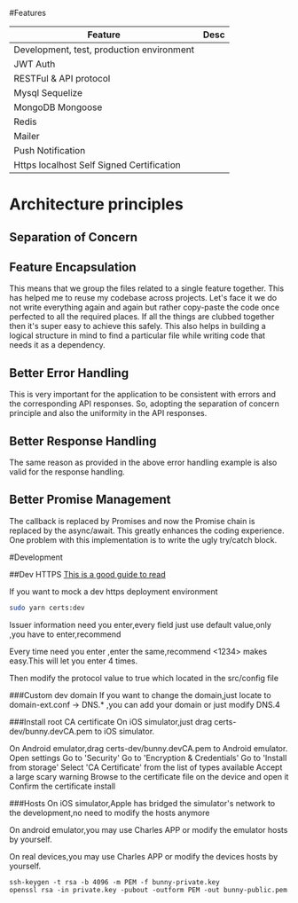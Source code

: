 #Features
<table>
<thead><tr><th>Feature</th><th>Desc</th></tr></thead>
<tbody>
<tr><td>Development, test, production environment</td><td></td></tr>
<tr><td>JWT Auth</td><td>  </td></tr>
<tr><td>RESTFul & API protocol</td><td></td></tr>
<tr><td>Mysql Sequelize</td><td></td></tr>
<tr><td>MongoDB Mongoose</td><td></td></tr>
<tr><td>Redis</td><td></td></tr>
<tr><td>Mailer</td><td></td></tr>
<tr><td>Push Notification</td><td></td></tr>
<tr><td>Https localhost Self Signed Certification</td><td></td></tr>
</tbody>
</table>

# Architecture principles

## Separation of Concern

## Feature Encapsulation

This means that we group the files related to a single feature together. This has helped me to reuse my codebase across projects. Let's face it we do not write everything again and again but rather copy-paste the code once perfected to all the required places. If all the things are clubbed together then it's super easy to achieve this safely. This also helps in building a logical structure in mind to find a particular file while writing code that needs it as a dependency.

## Better Error Handling
This is very important for the application to be consistent with errors and the corresponding API responses. So, adopting the separation of concern principle and also the uniformity in the API responses.
## Better Response Handling
The same reason as provided in the above error handling example is also valid for the response handling. 
## Better Promise Management
The callback is replaced by Promises and now the Promise chain is replaced by the async/await. This greatly enhances the coding experience. One problem with this implementation is to write the ugly try/catch block.
<!--## Robust Unit Tests
The primary purpose of Unit-test is not to detect incorrect grammar but to validate behaviors of logics.-->

<!--## Simple Deployability
Dockerfile and docker-compose.yml to simplify the deployment of the application. It is also possible to manually deploy the application.-->


#Development

##Dev HTTPS
[This is a good guide to read](https://deliciousbrains.com/ssl-certificate-authority-for-local-https-development)

If you want to mock a dev https deployment environment
```sh
sudo yarn certs:dev
```
Issuer information need you enter,every field just use default value,only <Common Name>,you have to enter,recommend <Issuer Dev>


Every time need you enter <pass phrase>,enter the same,recommend <1234> makes easy.This will let you enter 4 times.


Then modify the protocol value to true which located in the src/config file


###Custom dev domain
If you want to change the domain,just locate to domain-ext.conf -> DNS.* ,you can add your domain or just modify DNS.4

###Install root CA certificate
On iOS simulator,just drag certs-dev/bunny.devCA.pem to iOS simulator.

On Android emulator,drag certs-dev/bunny.devCA.pem to Android emulator.
Open settings
Go to 'Security'
Go to 'Encryption & Credentials'
Go to 'Install from storage'
Select 'CA Certificate' from the list of types available
Accept a large scary warning
Browse to the certificate file on the device and open it
Confirm the certificate install

###Hosts
On iOS simulator,Apple has bridged the simulator's network to the development,no need to modify the hosts anymore


On android emulator,you may use Charles APP or modify the emulator hosts by yourself.


On real devices,you may use Charles APP or modify the devices hosts by yourself.


```shell script
ssh-keygen -t rsa -b 4096 -m PEM -f bunny-private.key
openssl rsa -in private.key -pubout -outform PEM -out bunny-public.pem
```

